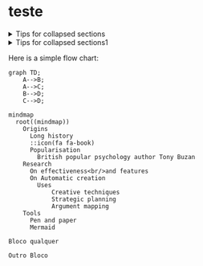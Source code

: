 # teste

<details>

<summary>Tips for collapsed sections</summary>

### You can add a header

You can add text within a collapsed section. 

You can add an image or a code block, too.

```ruby
   puts "Hello World"
```

</details>

<details>

<summary>Tips for collapsed sections1</summary>

fdsafdasfasd
fdsafdas
fdas
fdsa

</details>

Here is a simple flow chart:

```mermaid
graph TD;
    A-->B;
    A-->C;
    B-->D;
    C-->D;
```

```mermaid
mindmap
  root((mindmap))
    Origins
      Long history
      ::icon(fa fa-book)
      Popularisation
        British popular psychology author Tony Buzan
    Research
      On effectiveness<br/>and features
      On Automatic creation
        Uses
            Creative techniques
            Strategic planning
            Argument mapping
    Tools
      Pen and paper
      Mermaid
```

```
Bloco qualquer
```

```
Outro Bloco
```
